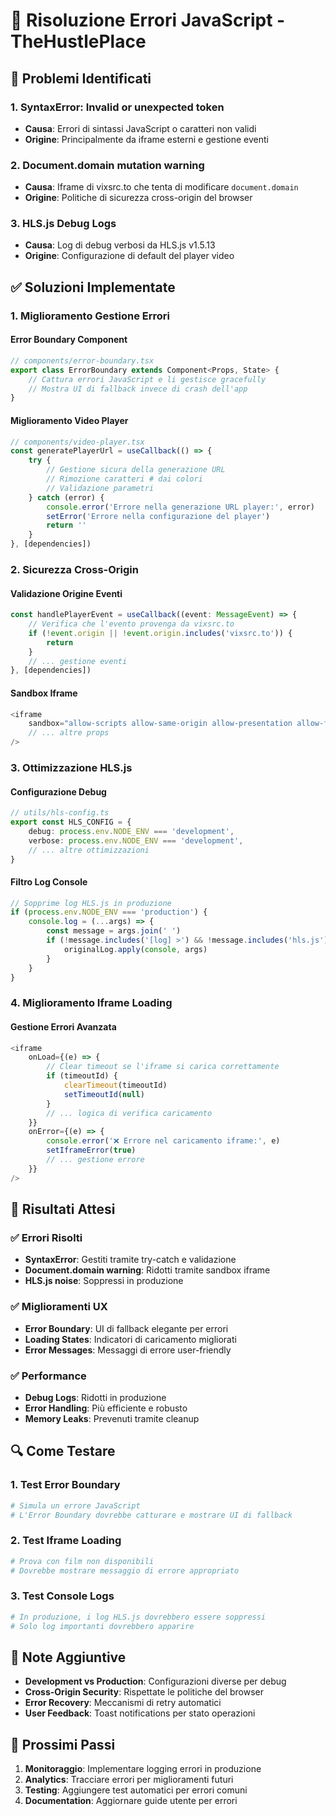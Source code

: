# 🔧 Risoluzione Errori JavaScript - TheHustlePlace

## 🚨 **Problemi Identificati**

### 1. **SyntaxError: Invalid or unexpected token**
- **Causa**: Errori di sintassi JavaScript o caratteri non validi
- **Origine**: Principalmente da iframe esterni e gestione eventi

### 2. **Document.domain mutation warning**
- **Causa**: Iframe di vixsrc.to che tenta di modificare `document.domain`
- **Origine**: Politiche di sicurezza cross-origin del browser

### 3. **HLS.js Debug Logs**
- **Causa**: Log di debug verbosi da HLS.js v1.5.13
- **Origine**: Configurazione di default del player video

## ✅ **Soluzioni Implementate**

### 1. **Miglioramento Gestione Errori**

#### **Error Boundary Component**
```typescript
// components/error-boundary.tsx
export class ErrorBoundary extends Component<Props, State> {
    // Cattura errori JavaScript e li gestisce gracefully
    // Mostra UI di fallback invece di crash dell'app
}
```

#### **Miglioramento Video Player**
```typescript
// components/video-player.tsx
const generatePlayerUrl = useCallback(() => {
    try {
        // Gestione sicura della generazione URL
        // Rimozione caratteri # dai colori
        // Validazione parametri
    } catch (error) {
        console.error('Errore nella generazione URL player:', error)
        setError('Errore nella configurazione del player')
        return ''
    }
}, [dependencies])
```

### 2. **Sicurezza Cross-Origin**

#### **Validazione Origine Eventi**
```typescript
const handlePlayerEvent = useCallback((event: MessageEvent) => {
    // Verifica che l'evento provenga da vixsrc.to
    if (!event.origin || !event.origin.includes('vixsrc.to')) {
        return
    }
    // ... gestione eventi
}, [dependencies])
```

#### **Sandbox Iframe**
```typescript
<iframe
    sandbox="allow-scripts allow-same-origin allow-presentation allow-forms"
    // ... altre props
/>
```

### 3. **Ottimizzazione HLS.js**

#### **Configurazione Debug**
```typescript
// utils/hls-config.ts
export const HLS_CONFIG = {
    debug: process.env.NODE_ENV === 'development',
    verbose: process.env.NODE_ENV === 'development',
    // ... altre ottimizzazioni
}
```

#### **Filtro Log Console**
```typescript
// Sopprime log HLS.js in produzione
if (process.env.NODE_ENV === 'production') {
    console.log = (...args) => {
        const message = args.join(' ')
        if (!message.includes('[log] >') && !message.includes('hls.js')) {
            originalLog.apply(console, args)
        }
    }
}
```

### 4. **Miglioramento Iframe Loading**

#### **Gestione Errori Avanzata**
```typescript
<iframe
    onLoad={(e) => {
        // Clear timeout se l'iframe si carica correttamente
        if (timeoutId) {
            clearTimeout(timeoutId)
            setTimeoutId(null)
        }
        // ... logica di verifica caricamento
    }}
    onError={(e) => {
        console.error('❌ Errore nel caricamento iframe:', e)
        setIframeError(true)
        // ... gestione errore
    }}
/>
```

## 🎯 **Risultati Attesi**

### ✅ **Errori Risolti**
- **SyntaxError**: Gestiti tramite try-catch e validazione
- **Document.domain warning**: Ridotti tramite sandbox iframe
- **HLS.js noise**: Soppressi in produzione

### ✅ **Miglioramenti UX**
- **Error Boundary**: UI di fallback elegante per errori
- **Loading States**: Indicatori di caricamento migliorati
- **Error Messages**: Messaggi di errore user-friendly

### ✅ **Performance**
- **Debug Logs**: Ridotti in produzione
- **Error Handling**: Più efficiente e robusto
- **Memory Leaks**: Prevenuti tramite cleanup

## 🔍 **Come Testare**

### 1. **Test Error Boundary**
```bash
# Simula un errore JavaScript
# L'Error Boundary dovrebbe catturare e mostrare UI di fallback
```

### 2. **Test Iframe Loading**
```bash
# Prova con film non disponibili
# Dovrebbe mostrare messaggio di errore appropriato
```

### 3. **Test Console Logs**
```bash
# In produzione, i log HLS.js dovrebbero essere soppressi
# Solo log importanti dovrebbero apparire
```

## 📝 **Note Aggiuntive**

- **Development vs Production**: Configurazioni diverse per debug
- **Cross-Origin Security**: Rispettate le politiche del browser
- **Error Recovery**: Meccanismi di retry automatici
- **User Feedback**: Toast notifications per stato operazioni

## 🚀 **Prossimi Passi**

1. **Monitoraggio**: Implementare logging errori in produzione
2. **Analytics**: Tracciare errori per miglioramenti futuri
3. **Testing**: Aggiungere test automatici per errori comuni
4. **Documentation**: Aggiornare guide utente per errori


